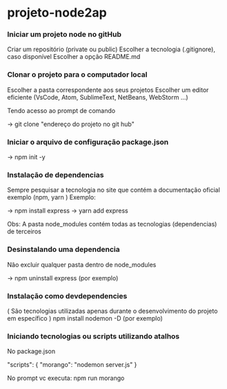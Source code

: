 # projeto-node2ap

### Iniciar um projeto node no gitHub

Criar um repositório (private ou public)
Escolher a tecnologia (.gitignore), caso disponível
Escolher a opção README.md

### Clonar o projeto para o computador local

Escolher a pasta correspondente aos seus projetos
Escolher um editor eficiente (VsCode, Atom, SublimeText, NetBeans, WebStorm ...)

Tendo acesso ao prompt de comando 

->     git clone  "endereço do projeto no git hub"

### Iniciar o arquivo de configuração package.json

->     npm init -y

### Instalação de dependencias

Sempre pesquisar a tecnologia no site que contém a documentação oficial
exemplo (npm, yarn )
Exemplo:

->     npm install express
->     yarn add express

Obs:  A pasta node_modules contém todas as tecnologias (dependencias) de terceiros

### Desinstalando uma dependencia

Não excluir qualquer pasta dentro de node_modules

-> npm uninstall express     (por exemplo)

### Instalação como devdependencies
( São tecnologias utilizadas apenas durante o desenvolvimento do projeto em específico )
npm install nodemon -D     (por exemplo)

### Iniciando tecnologias ou scripts utilizando atalhos
No package.json

"scripts": {
    "morango": "nodemon server.js"
  }

No prompt vc executa:
npm run morango









